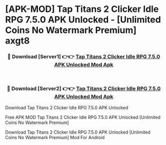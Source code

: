 # [APK-MOD] Tap Titans 2  Clicker Idle RPG 7.5.0 APK Unlocked - [Unlimited Coins No Watermark Premium] axgt8



<div align="center">
<h3>🔴 Download [Server1] 👉👉 <a href="https://momento.my/?title=Tap_Titans_2__Clicker_Idle_RPG_7.5.0_APK_Unlocked">Tap Titans 2  Clicker Idle RPG 7.5.0 APK Unlocked Mod Apk</a></h3><br>

<h3>🔴 Download [Server2] 👉👉 <a href="https://momento.my/?title=Tap_Titans_2__Clicker_Idle_RPG_7.5.0_APK_Unlocked">Tap Titans 2  Clicker Idle RPG 7.5.0 APK Unlocked Mod Apk</a></h3>
</div>



Download Tap Titans 2  Clicker Idle RPG 7.5.0 APK Unlocked 

Free APK MOD Tap Titans 2  Clicker Idle RPG 7.5.0 APK Unlocked [Unlimited Coins No Watermark Premium]

Download Tap Titans 2  Clicker Idle RPG 7.5.0 APK Unlocked [Unlimited Coins No Watermark Premium] Mod For Android
